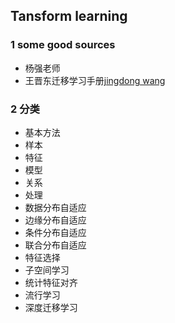## Tansform learning
### 1 some good sources
- 杨强老师
- 王晋东迁移学习手册[jingdong wang](https://github.com/jindongwang/transferlearning)

### 2 分类
- 基本方法
 - 样本
 - 特征
 - 模型
 - 关系
- 处理
 - 数据分布自适应
  - 边缘分布自适应
  - 条件分布自适应
  - 联合分布自适应
 - 特征选择
 - 子空间学习
  - 统计特征对齐
  - 流行学习
 - 深度迁移学习
 

